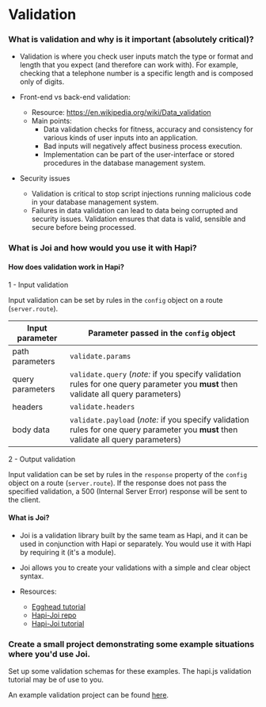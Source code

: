 # Validation

### What is validation and why is it important (absolutely critical)?

- Validation is where you check user inputs match the type or format and length that you expect (and therefore can work with). For example, checking that a telephone number is a specific length and is composed only of digits.

- Front-end vs back-end validation:
  - Resource: https://en.wikipedia.org/wiki/Data_validation
  - Main points:
    * Data validation checks for fitness, accuracy and consistency for various kinds of user inputs into an application.
    * Bad inputs will negatively affect business process execution.
    * Implementation can be part of the user-interface or stored procedures in the database management system.

- Security issues
  - Validation is critical to stop script injections running malicious code in your database management system.
  - Failures in data validation can lead to data being corrupted and security issues. Validation ensures that data is valid, sensible and secure before being processed.

### What is Joi and how would you use it with Hapi?

#### How does validation work in Hapi?

1 - Input validation

Input validation can be set by rules in the `config` object on a route (`server.route`).

|Input parameter    | Parameter passed in the `config` object |
|-------------------|-----------------------------------------|
|path parameters    |`validate.params`                        |
|query parameters   |`validate.query` (*note:* if you specify validation rules for one query parameter you **must** then validate all query parameters)                       |
|headers    |`validate.headers`                        |
|body data    |`validate.payload` (*note:* if you specify validation rules for one query parameter you **must** then validate all query parameters)                      |

2 - Output validation

Input validation can be set by rules in the `response` property of the `config` object on a route (`server.route`). If the response does not pass the specified validation, a 500 (Internal Server Error) response will be sent to the client.

#### What is Joi?

- Joi is a validation library built by the same team as Hapi, and it can be used in conjunction with Hapi or separately. You would use it with Hapi by requiring it (it's a module).

- Joi allows you to create your validations with a simple and clear object syntax.

- Resources:
  * [Egghead tutorial](https://egghead.io/lessons/node-js-hapi-js-request-validation-with-joi)
  * [Hapi-Joi repo](https://github.com/hapijs/joi)
  * [Hapi-Joi tutorial](http://hapijs.com/tutorials/validation?lang=en_US)


### Create a small project demonstrating some example situations where you'd use Joi.

Set up some validation schemas for these examples. The hapi.js validation tutorial may be of use to you.

An example validation project can be found [here](https://github.com/FAC9/validation-project/).
